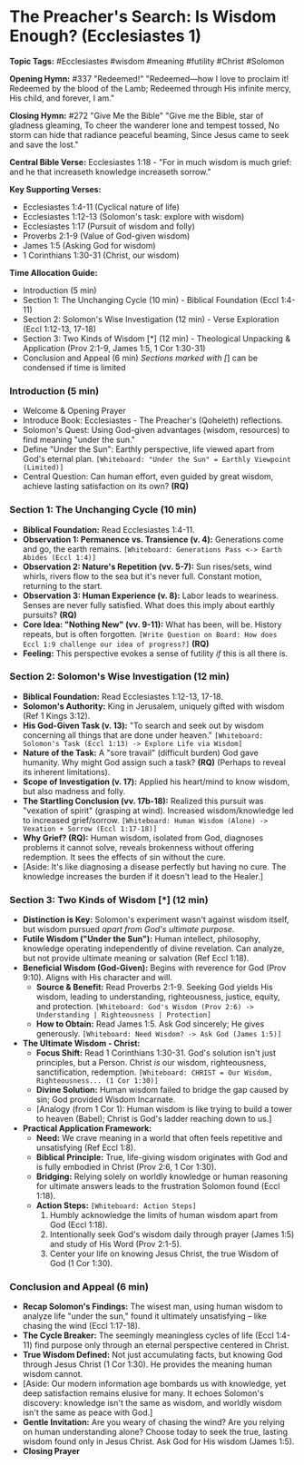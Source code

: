 # The Preacher's Search: Is Wisdom Enough? (Ecclesiastes 1)

**Topic Tags:** #Ecclesiastes #wisdom #meaning #futility #Christ #Solomon

**Opening Hymn:** #337 "Redeemed!" "Redeemed—how I love to proclaim it! Redeemed
by the blood of the Lamb; Redeemed through His infinite mercy, His child, and
forever, I am."

**Closing Hymn:** #272 "Give Me the Bible" "Give me the Bible, star of gladness
gleaming, To cheer the wanderer lone and tempest tossed, No storm can hide that
radiance peaceful beaming, Since Jesus came to seek and save the lost."

**Central Bible Verse:** Ecclesiastes 1:18 - "For in much wisdom is much grief:
and he that increaseth knowledge increaseth sorrow."

**Key Supporting Verses:**

- Ecclesiastes 1:4-11 (Cyclical nature of life)
- Ecclesiastes 1:12-13 (Solomon's task: explore with wisdom)
- Ecclesiastes 1:17 (Pursuit of wisdom and folly)
- Proverbs 2:1-9 (Value of God-given wisdom)
- James 1:5 (Asking God for wisdom)
- 1 Corinthians 1:30-31 (Christ, our wisdom)

**Time Allocation Guide:**

- Introduction (5 min)
- Section 1: The Unchanging Cycle (10 min) - Biblical Foundation (Eccl 1:4-11)
- Section 2: Solomon's Wise Investigation (12 min) - Verse Exploration (Eccl
  1:12-13, 17-18)
- Section 3: Two Kinds of Wisdom [*] (12 min) - Theological Unpacking &
  Application (Prov 2:1-9, James 1:5, 1 Cor 1:30-31)
- Conclusion and Appeal (6 min) _Sections marked with [_] can be condensed if
  time is limited

### Introduction (5 min)

- Welcome & Opening Prayer
- Introduce Book: Ecclesiastes - The Preacher's (Qoheleth) reflections.
- Solomon's Quest: Using God-given advantages (wisdom, resources) to find
  meaning "under the sun."
- Define "Under the Sun": Earthly perspective, life viewed apart from God's
  eternal plan. `[Whiteboard: "Under the Sun" = Earthly Viewpoint (Limited)]`
- Central Question: Can human effort, even guided by great wisdom, achieve
  lasting satisfaction on its own? **(RQ)**

### Section 1: The Unchanging Cycle (10 min)

- **Biblical Foundation:** Read Ecclesiastes 1:4-11.
- **Observation 1: Permanence vs. Transience (v. 4):** Generations come and go,
  the earth remains.
  `[Whiteboard: Generations Pass <-> Earth Abides (Eccl 1:4)]`
- **Observation 2: Nature's Repetition (vv. 5-7):** Sun rises/sets, wind whirls,
  rivers flow to the sea but it's never full. Constant motion, returning to the
  start.
- **Observation 3: Human Experience (v. 8):** Labor leads to weariness. Senses
  are never fully satisfied. What does this imply about earthly pursuits?
  **(RQ)**
- **Core Idea: "Nothing New" (vv. 9-11):** What has been, will be. History
  repeats, but is often forgotten.
  `[Write Question on Board: How does Eccl 1:9 challenge our idea of progress?]`
  **(RQ)**
- **Feeling:** This perspective evokes a sense of futility _if_ this is all
  there is.

### Section 2: Solomon's Wise Investigation (12 min)

- **Biblical Foundation:** Read Ecclesiastes 1:12-13, 17-18.
- **Solomon's Authority:** King in Jerusalem, uniquely gifted with wisdom (Ref 1
  Kings 3:12).
- **His God-Given Task (v. 13):** "To search and seek out by wisdom concerning
  all things that are done under heaven."
  `[Whiteboard: Solomon's Task (Eccl 1:13) -> Explore Life via Wisdom]`
- **Nature of the Task:** A "sore travail" (difficult burden) God gave humanity.
  Why might God assign such a task? **(RQ)** (Perhaps to reveal its inherent
  limitations).
- **Scope of Investigation (v. 17):** Applied his heart/mind to know wisdom, but
  also madness and folly.
- **The Startling Conclusion (vv. 17b-18):** Realized this pursuit was "vexation
  of spirit" (grasping at wind). Increased wisdom/knowledge led to increased
  grief/sorrow.
  `[Whiteboard: Human Wisdom (Alone) -> Vexation + Sorrow (Eccl 1:17-18)]`
- **Why Grief? (RQ):** Human wisdom, isolated from God, diagnoses problems it
  cannot solve, reveals brokenness without offering redemption. It sees the
  effects of sin without the cure.
- [Aside: It's like diagnosing a disease perfectly but having no cure. The
  knowledge increases the burden if it doesn't lead to the Healer.]

### Section 3: Two Kinds of Wisdom [*] (12 min)

- **Distinction is Key:** Solomon's experiment wasn't against wisdom itself, but
  wisdom pursued _apart from God's ultimate purpose_.
- **Futile Wisdom ("Under the Sun"):** Human intellect, philosophy, knowledge
  operating independently of divine revelation. Can analyze, but not provide
  ultimate meaning or salvation (Ref Eccl 1:18).
- **Beneficial Wisdom (God-Given):** Begins with reverence for God (Prov 9:10).
  Aligns with His character and will.
  - **Source & Benefit:** Read Proverbs 2:1-9. Seeking God yields His wisdom,
    leading to understanding, righteousness, justice, equity, and protection.
    `[Whiteboard: God's Wisdom (Prov 2:6) -> Understanding | Righteousness | Protection]`
  - **How to Obtain:** Read James 1:5. Ask God sincerely; He gives generously.
    `[Whiteboard: Need Wisdom? -> Ask God (James 1:5)]`
- **The Ultimate Wisdom - Christ:**
  - **Focus Shift:** Read 1 Corinthians 1:30-31. God's solution isn't just
    principles, but a Person. Christ _is_ our wisdom, righteousness,
    sanctification, redemption.
    `[Whiteboard: CHRIST = Our Wisdom, Righteousness... (1 Cor 1:30)]`
  - **Divine Solution:** Human wisdom failed to bridge the gap caused by sin;
    God provided Wisdom Incarnate.
  - [Analogy (from 1 Cor 1): Human wisdom is like trying to build a tower to
    heaven (Babel); Christ is God's ladder reaching down to us.]
- **Practical Application Framework:**
  - **Need:** We crave meaning in a world that often feels repetitive and
    unsatisfying (Ref Eccl 1:8).
  - **Biblical Principle:** True, life-giving wisdom originates with God and is
    fully embodied in Christ (Prov 2:6, 1 Cor 1:30).
  - **Bridging:** Relying solely on worldly knowledge or human reasoning for
    ultimate answers leads to the frustration Solomon found (Eccl 1:18).
  - **Action Steps:** `[Whiteboard: Action Steps]`
    1.  Humbly acknowledge the limits of human wisdom apart from God (Eccl
        1:18).
    2.  Intentionally seek God's wisdom daily through prayer (James 1:5) and
        study of His Word (Prov 2:1-5).
    3.  Center your life on knowing Jesus Christ, the true Wisdom of God (1 Cor
        1:30).

### Conclusion and Appeal (6 min)

- **Recap Solomon's Findings:** The wisest man, using human wisdom to analyze
  life "under the sun," found it ultimately unsatisfying – like chasing the wind
  (Eccl 1:17-18).
- **The Cycle Breaker:** The seemingly meaningless cycles of life (Eccl 1:4-11)
  find purpose only through an eternal perspective centered in Christ.
- **True Wisdom Defined:** Not just accumulating facts, but knowing God through
  Jesus Christ (1 Cor 1:30). He provides the meaning human wisdom cannot.
- [Aside: Our modern information age bombards us with knowledge, yet deep
  satisfaction remains elusive for many. It echoes Solomon's discovery:
  knowledge isn't the same as wisdom, and worldly wisdom isn't the same as peace
  with God.]
- **Gentle Invitation:** Are you weary of chasing the wind? Are you relying on
  human understanding alone? Choose today to seek the true, lasting wisdom found
  only in Jesus Christ. Ask God for His wisdom (James 1:5).
- **Closing Prayer**
